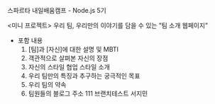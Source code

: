 스파르타 내일배움캠프 - Node.js 5기

<미니 프로젝트>
우리 팀, 우리만의 이야기를 담을 수 있는 ”팀 소개 웹페이지”

- 포함 내용
  1. [팀]과 [자신]에 대한 설명 및 MBTI
  2. 객관적으로 살펴본 자신의 장점
  3. 자신의 스타일 협업 스타일 소개
  4. 우리 팀만의 특징과 추구하는 궁극적인 목표
  5. 우리 팀의 약속
  6. 팀원들의 블로그 주소
     111
     브랜치테스트 서지민
